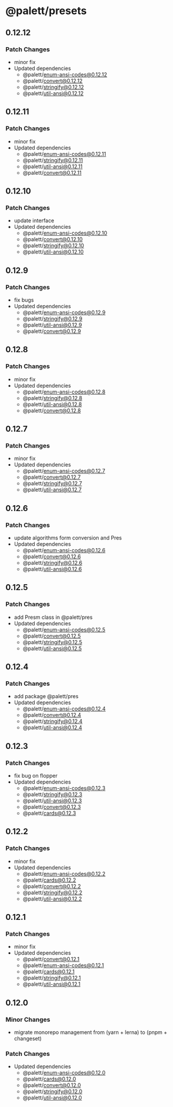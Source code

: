 # @palett/presets

## 0.12.12

### Patch Changes

- minor fix
- Updated dependencies
  - @palett/enum-ansi-codes@0.12.12
  - @palett/convert@0.12.12
  - @palett/stringify@0.12.12
  - @palett/util-ansi@0.12.12

## 0.12.11

### Patch Changes

- minor fix
- Updated dependencies
  - @palett/enum-ansi-codes@0.12.11
  - @palett/stringify@0.12.11
  - @palett/util-ansi@0.12.11
  - @palett/convert@0.12.11

## 0.12.10

### Patch Changes

- update interface
- Updated dependencies
  - @palett/enum-ansi-codes@0.12.10
  - @palett/convert@0.12.10
  - @palett/stringify@0.12.10
  - @palett/util-ansi@0.12.10

## 0.12.9

### Patch Changes

- fix bugs
- Updated dependencies
  - @palett/enum-ansi-codes@0.12.9
  - @palett/stringify@0.12.9
  - @palett/util-ansi@0.12.9
  - @palett/convert@0.12.9

## 0.12.8

### Patch Changes

- minor fix
- Updated dependencies
  - @palett/enum-ansi-codes@0.12.8
  - @palett/stringify@0.12.8
  - @palett/util-ansi@0.12.8
  - @palett/convert@0.12.8

## 0.12.7

### Patch Changes

- minor fix
- Updated dependencies
  - @palett/enum-ansi-codes@0.12.7
  - @palett/convert@0.12.7
  - @palett/stringify@0.12.7
  - @palett/util-ansi@0.12.7

## 0.12.6

### Patch Changes

- update algorithms form conversion and Pres
- Updated dependencies
  - @palett/enum-ansi-codes@0.12.6
  - @palett/convert@0.12.6
  - @palett/stringify@0.12.6
  - @palett/util-ansi@0.12.6

## 0.12.5

### Patch Changes

- add Presm class in @palett/pres
- Updated dependencies
  - @palett/enum-ansi-codes@0.12.5
  - @palett/convert@0.12.5
  - @palett/stringify@0.12.5
  - @palett/util-ansi@0.12.5

## 0.12.4

### Patch Changes

- add package @palett/pres
- Updated dependencies
  - @palett/enum-ansi-codes@0.12.4
  - @palett/convert@0.12.4
  - @palett/stringify@0.12.4
  - @palett/util-ansi@0.12.4

## 0.12.3

### Patch Changes

- fix bug on flopper
- Updated dependencies
  - @palett/enum-ansi-codes@0.12.3
  - @palett/stringify@0.12.3
  - @palett/util-ansi@0.12.3
  - @palett/convert@0.12.3
  - @palett/cards@0.12.3

## 0.12.2

### Patch Changes

- minor fix
- Updated dependencies
  - @palett/enum-ansi-codes@0.12.2
  - @palett/cards@0.12.2
  - @palett/convert@0.12.2
  - @palett/stringify@0.12.2
  - @palett/util-ansi@0.12.2

## 0.12.1

### Patch Changes

- minor fix
- Updated dependencies
  - @palett/convert@0.12.1
  - @palett/enum-ansi-codes@0.12.1
  - @palett/cards@0.12.1
  - @palett/stringify@0.12.1
  - @palett/util-ansi@0.12.1

## 0.12.0

### Minor Changes

- migrate monorepo management from (yarn + lerna) to (pnpm + changeset)

### Patch Changes

- Updated dependencies
  - @palett/enum-ansi-codes@0.12.0
  - @palett/cards@0.12.0
  - @palett/convert@0.12.0
  - @palett/stringify@0.12.0
  - @palett/util-ansi@0.12.0
